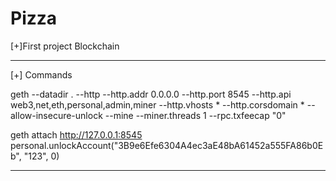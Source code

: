 # Pizza
[+]First project Blockchain


-------------------------------------------------------------------------------------------------------------------------------------------
[+] Commands

geth --datadir . --http --http.addr 0.0.0.0 --http.port 8545 --http.api web3,net,eth,personal,admin,miner --http.vhosts * --http.corsdomain * --allow-insecure-unlock --mine --miner.threads 1 --rpc.txfeecap "0"

geth attach http://127.0.0.1:8545
personal.unlockAccount("3B9e6Efe6304A4ec3aE48bA61452a555FA86b0Eb", "123", 0)

-------------------------------------------------------------------------------------------------------------------------------------------

